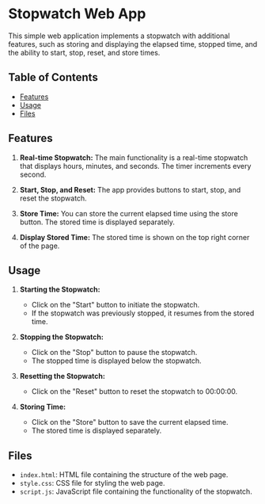 # Stopwatch Web App

This simple web application implements a stopwatch with additional features, such as storing and displaying the elapsed time, stopped time, and the ability to start, stop, reset, and store times.

## Table of Contents

- [Features](#features)
- [Usage](#usage)
- [Files](#files)

## Features

1. **Real-time Stopwatch:** The main functionality is a real-time stopwatch that displays hours, minutes, and seconds. The timer increments every second.

2. **Start, Stop, and Reset:** The app provides buttons to start, stop, and reset the stopwatch.

3. **Store Time:** You can store the current elapsed time using the store button. The stored time is displayed separately.

4. **Display Stored Time:** The stored time is shown on the top right corner of the page.

## Usage

1. **Starting the Stopwatch:**
   - Click on the "Start" button to initiate the stopwatch.
   - If the stopwatch was previously stopped, it resumes from the stored time.

2. **Stopping the Stopwatch:**
   - Click on the "Stop" button to pause the stopwatch.
   - The stopped time is displayed below the stopwatch.

3. **Resetting the Stopwatch:**
   - Click on the "Reset" button to reset the stopwatch to 00:00:00.

4. **Storing Time:**
   - Click on the "Store" button to save the current elapsed time.
   - The stored time is displayed separately.

## Files

- `index.html`: HTML file containing the structure of the web page.
- `style.css`: CSS file for styling the web page.
- `script.js`: JavaScript file containing the functionality of the stopwatch.
